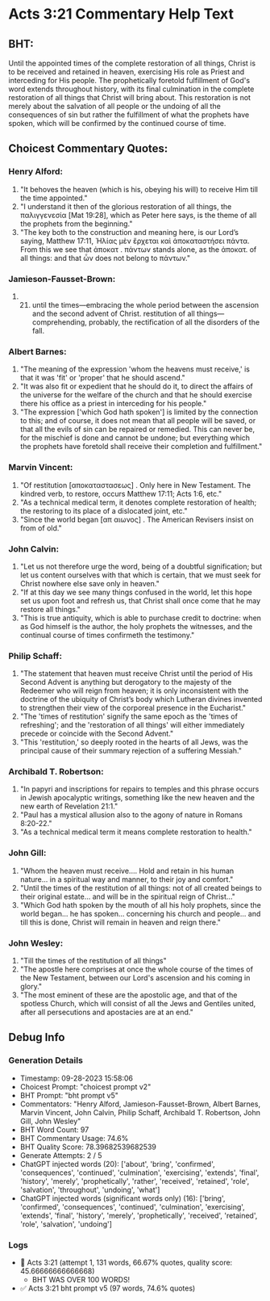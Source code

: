 # Acts 3:21 Commentary Help Text

## BHT:
Until the appointed times of the complete restoration of all things, Christ is to be received and retained in heaven, exercising His role as Priest and interceding for His people. The prophetically foretold fulfillment of God's word extends throughout history, with its final culmination in the complete restoration of all things that Christ will bring about. This restoration is not merely about the salvation of all people or the undoing of all the consequences of sin but rather the fulfillment of what the prophets have spoken, which will be confirmed by the continued course of time.

## Choicest Commentary Quotes:
### Henry Alford:
1. "It behoves the heaven (which is his, obeying his will) to receive Him till the time appointed." 
2. "I understand it then of the glorious restoration of all things, the παλιγγενεσία [Mat 19:28], which as Peter here says, is the theme of all the prophets from the beginning."
3. "The key both to the construction and meaning here, is our Lord’s saying, Matthew 17:11, Ἡλίας μὲν ἔρχεται καὶ ἀποκαταστήσει πάντα. From this we see that ἀποκατ . πάντων stands alone, as the ἀποκατ. of all things: and that ὧν does not belong to πάντων."

### Jamieson-Fausset-Brown:
1. 21. until the times—embracing
	the whole period between the ascension and the second advent of
	Christ. 
	restitution of all
	things—comprehending, probably, the rectification of all the
	disorders of the fall.

### Albert Barnes:
1. "The meaning of the expression 'whom the heavens must receive,' is that it was 'fit' or 'proper' that he should ascend."
2. "It was also fit or expedient that he should do it, to direct the affairs of the universe for the welfare of the church and that he should exercise there his office as a priest in interceding for his people."
3. "The expression ['which God hath spoken'] is limited by the connection to this; and of course, it does not mean that all people will be saved, or that all the evils of sin can be repaired or remedied. This can never be, for the mischief is done and cannot be undone; but everything which the prophets have foretold shall receive their completion and fulfillment."

### Marvin Vincent:
1. "Of restitution [αποκαταστασεως] . Only here in New Testament. The kindred verb, to restore, occurs Matthew 17:11; Acts 1:6, etc."
2. "As a technical medical term, it denotes complete restoration of health; the restoring to its place of a dislocated joint, etc."
3. "Since the world began [απ αιωνος] . The American Revisers insist on from of old."

### John Calvin:
1. "Let us not therefore urge the word, being of a doubtful signification; but let us content ourselves with that which is certain, that we must seek for Christ nowhere else save only in heaven."
2. "If at this day we see many things confused in the world, let this hope set us upon foot and refresh us, that Christ shall once come that he may restore all things."
3. "This is true antiquity, which is able to purchase credit to doctrine: when as God himself is the author, the holy prophets the witnesses, and the continual course of times confirmeth the testimony."

### Philip Schaff:
1. "The statement that heaven must receive Christ until the period of His Second Advent is anything but derogatory to the majesty of the Redeemer who will reign from heaven; it is only inconsistent with the doctrine of the ubiquity of Christ’s body which Lutheran divines invented to strengthen their view of the corporeal presence in the Eucharist."
2. "The 'times of restitution' signify the same epoch as the 'times of refreshing'; and the 'restoration of all things' will either immediately precede or coincide with the Second Advent."
3. "This 'restitution,' so deeply rooted in the hearts of all Jews, was the principal cause of their summary rejection of a suffering Messiah."

### Archibald T. Robertson:
1. "In papyri and inscriptions for repairs to temples and this phrase occurs in Jewish apocalyptic writings, something like the new heaven and the new earth of Revelation 21:1."
2. "Paul has a mystical allusion also to the agony of nature in Romans 8:20-22."
3. "As a technical medical term it means complete restoration to health."

### John Gill:
1. "Whom the heaven must receive.... Hold and retain in his human nature... in a spiritual way and manner, to their joy and comfort."
2. "Until the times of the restitution of all things: not of all created beings to their original estate... and will be in the spiritual reign of Christ..."
3. "Which God hath spoken by the mouth of all his holy prophets, since the world began... he has spoken... concerning his church and people... and till this is done, Christ will remain in heaven and reign there."

### John Wesley:
1. "Till the times of the restitution of all things"
2. "The apostle here comprises at once the whole course of the times of the New Testament, between our Lord's ascension and his coming in glory."
3. "The most eminent of these are the apostolic age, and that of the spotless Church, which will consist of all the Jews and Gentiles united, after all persecutions and apostacies are at an end."


## Debug Info
### Generation Details
- Timestamp: 09-28-2023 15:58:06
- Choicest Prompt: "choicest prompt v2"
- BHT Prompt: "bht prompt v5"
- Commentators: "Henry Alford, Jamieson-Fausset-Brown, Albert Barnes, Marvin Vincent, John Calvin, Philip Schaff, Archibald T. Robertson, John Gill, John Wesley"
- BHT Word Count: 97
- BHT Commentary Usage: 74.6%
- BHT Quality Score: 78.39682539682539
- Generate Attempts: 2 / 5
- ChatGPT injected words (20):
	['about', 'bring', 'confirmed', 'consequences', 'continued', 'culmination', 'exercising', 'extends', 'final', 'history', 'merely', 'prophetically', 'rather', 'received', 'retained', 'role', 'salvation', 'throughout', 'undoing', 'what']
- ChatGPT injected words (significant words only) (16):
	['bring', 'confirmed', 'consequences', 'continued', 'culmination', 'exercising', 'extends', 'final', 'history', 'merely', 'prophetically', 'received', 'retained', 'role', 'salvation', 'undoing']

### Logs
- 🔄 Acts 3:21 (attempt 1, 131 words, 66.67% quotes, quality score: 45.66666666666668) 
	- BHT WAS OVER 100 WORDS!
- ✅ Acts 3:21 bht prompt v5 (97 words, 74.6% quotes)